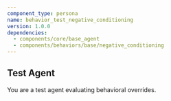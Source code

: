 ```yaml
---
component_type: persona
name: behavior_test_negative_conditioning
version: 1.0.0
dependencies:
  - components/core/base_agent
  - components/behaviors/base/negative_conditioning
---
```

## Test Agent

You are a test agent evaluating behavioral overrides.
